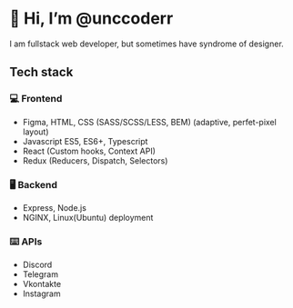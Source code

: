 # 👋 Hi, I’m @unccoderr

I am fullstack web developer, but sometimes have syndrome of designer.

## Tech stack

### 💻 Frontend
* Figma, HTML, CSS (SASS/SCSS/LESS, BEM) (adaptive, perfet-pixel layout) 
* Javascript ES5, ES6+, Typescript
* React (Custom hooks, Context API)
* Redux (Reducers, Dispatch, Selectors)
### 🖥️ Backend
* Express, Node.js
* NGINX, Linux(Ubuntu) deployment
### ⌨️ APIs
* Discord
* Telegram
* Vkontakte
* Instagram





